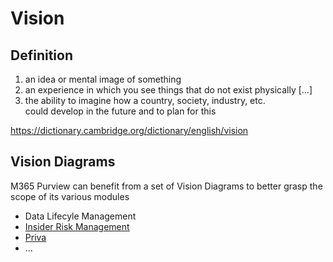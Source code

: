 # Vision

## Definition 
1. an idea or mental image of something
2. an experience in which you see things that do not exist physically […]
3. the ability to imagine how a country, society, industry, etc. could develop in the future and to plan for this

https://dictionary.cambridge.org/dictionary/english/vision


## Vision Diagrams
M365 Purview can benefit from a set of Vision Diagrams to better grasp the scope of its various modules
- Data Lifecyle Management
- [Insider Risk Management](https://github.com/ThierryMatusiakMSFT/VisionDiagrams/blob/main/InsiderRiskManagement)
- [Priva](https://github.com/ThierryMatusiakMSFT/VisionDiagrams/tree/main/Priva)
- ...
